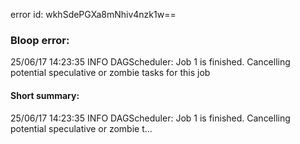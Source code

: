 error id: wkhSdePGXa8mNhiv4nzk1w==
### Bloop error:

25/06/17 14:23:35 INFO DAGScheduler: Job 1 is finished. Cancelling potential speculative or zombie tasks for this job
#### Short summary: 

25/06/17 14:23:35 INFO DAGScheduler: Job 1 is finished. Cancelling potential speculative or zombie t...